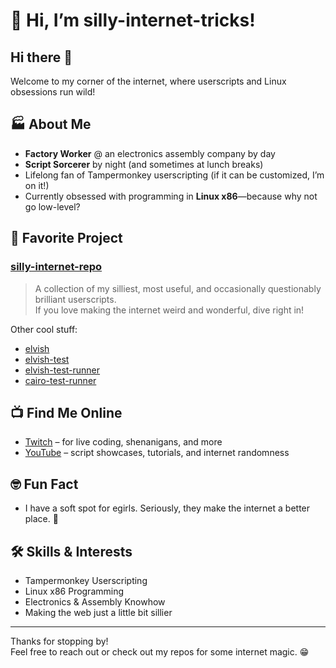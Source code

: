 # 👋 Hi, I’m silly-internet-tricks!

## Hi there 👋

Welcome to my corner of the internet, where userscripts and Linux obsessions run wild!

## 🏭 About Me
- **Factory Worker** @ an electronics assembly company by day
- **Script Sorcerer** by night (and sometimes at lunch breaks)
- Lifelong fan of Tampermonkey userscripting (if it can be customized, I’m on it!)
- Currently obsessed with programming in **Linux x86**—because why not go low-level?

## 🚀 Favorite Project
### [silly-internet-repo](https://github.com/silly-internet-tricks/silly-internet-repo)
> A collection of my silliest, most useful, and occasionally questionably brilliant userscripts.  
If you love making the internet weird and wonderful, dive right in!

Other cool stuff:
- [elvish](https://github.com/silly-internet-tricks/elvish)
- [elvish-test](https://github.com/silly-internet-tricks/elvish-test)
- [elvish-test-runner](https://github.com/silly-internet-tricks/elvish-test-runner)
- [cairo-test-runner](https://github.com/silly-internet-tricks/cairo-test-runner)

## 📺 Find Me Online
- [Twitch](https://www.twitch.tv/sillyinternettricks) – for live coding, shenanigans, and more
- [YouTube](https://www.youtube.com/channel/UCxY5gm7lh9R_HZYMASkdpcQ) – script showcases, tutorials, and internet randomness

## 🤓 Fun Fact
- I have a soft spot for egirls. Seriously, they make the internet a better place. 💖

## 🛠️ Skills & Interests
- Tampermonkey Userscripting
- Linux x86 Programming
- Electronics & Assembly Knowhow
- Making the web just a little bit sillier

---

Thanks for stopping by!  
Feel free to reach out or check out my repos for some internet magic. 😁


<!--
**silly-internet-tricks/silly-internet-tricks** is a ✨ _special_ ✨ repository because its `README.md` (this file) appears on your GitHub profile.

Here are some ideas to get you started:

- 🔭 I’m currently working on ...
- 🌱 I’m currently learning ...
- 👯 I’m looking to collaborate on ...
- 🤔 I’m looking for help with ...
- 💬 Ask me about ...
- 📫 How to reach me: ...
- 😄 Pronouns: ...
- ⚡ Fun fact: ...
-->
